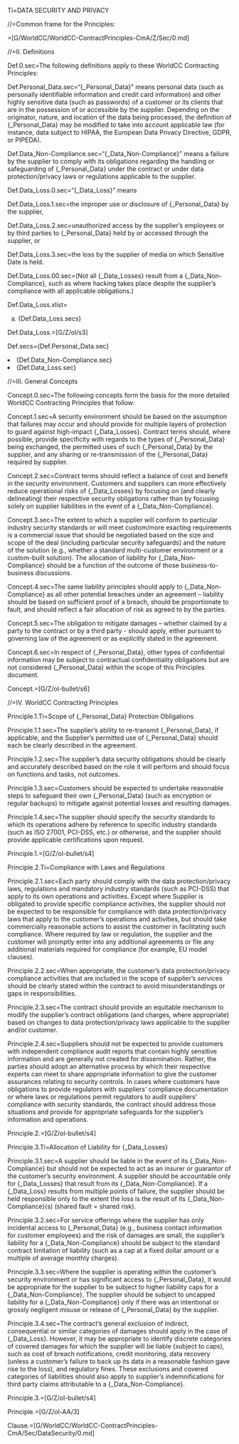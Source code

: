 Ti=DATA SECURITY AND PRIVACY

//=Common frame for the Principles:

=[G/WorldCC/WorldCC-ContractPrinciples-CmA/Z/Sec/0.md]  

//=II. Definitions

Def.0.sec=The following definitions apply to these WorldCC Contracting Principles:

Def.Personal_Data.sec=“{_Personal_Data}” means personal data (such as personally identifiable information and credit card information) and other highly sensitive data (such as passwords) of a customer or its clients that are in the possession of or accessible by the supplier. Depending on the originator, nature, and location of the data being processed, the definition of {_Personal_Data} may be modified to take into account applicable law (for instance, data subject to HIPAA, the European Data Privacy Directive, GDPR, or PIPEDA).

Def.Data_Non-Compliance.sec=“{_Data_Non-Compliance}” means a failure by the supplier to comply with its obligations regarding the handling or safeguarding of {_Personal_Data} under the contract or under data protection/privacy laws or regulations applicable to the supplier.

Def.Data_Loss.0.sec=“{_Data_Loss}” means 

Def.Data_Loss.1.sec=the improper use or disclosure of {_Personal_Data} by the supplier,

Def.Data_Loss.2.sec=unauthorized access by the supplier’s employees or by third parties to {_Personal_Data} held by or accessed through the supplier, or 

Def.Data_Loss.3.sec=the loss by the supplier of media on which Sensitive Date is held. 

Def.Data_Loss.00.sec=(Not all {_Data_Losses} result from a {_Data_Non-Compliance}, such as where hacking takes place despite the supplier’s compliance with all applicable obligations.)

Def.Data_Loss.xlist=<ol type="a" class="secs-or"><li>{Def.Data_Loss.secs}</li></ol>

Def.Data_Loss.=[G/Z/ol/s3]

Def.secs={Def.Personal_Data.sec}<li>{Def.Data_Non-Compliance.sec}<li>{Def.Data_Loss.sec}

//=III. General Concepts

Concept.0.sec=The following concepts form the basis for the more detailed WorldCC Contracting Principles that follow:

Concept.1.sec=A security environment should be based on the assumption that failures may occur and should provide for multiple layers of protection to guard against high-impact {_Data_Losses}.  Contract terms should, where possible, provide specificity with regards to the types of {_Personal_Data} being exchanged, the permitted uses of such {_Personal_Data} by the supplier, and any sharing or re-transmission of the {_Personal_Data} required by supplier.

Concept.2.sec=Contract terms should reflect a balance of cost and benefit in the security environment. Customers and suppliers can more effectively reduce operational risks of {_Data_Losses} by focusing on (and clearly delineating) their respective security obligations rather than by focusing solely on supplier liabilities in the event of a {_Data_Non-Compliance}.

Concept.3.sec=The extent to which a supplier will conform to particular industry security standards or will meet custom/more exacting requirements is a commercial issue that should be negotiated based on the size and scope of the deal (including particular security safeguards) and the nature of the solution (e.g., whether a standard multi-customer environment or a custom-built solution). The allocation of liability for {_Data_Non-Compliance} should be a function of the outcome of those business-to-business discussions.

Concept.4.sec=The same liability principles should apply to {_Data_Non-Compliance} as all other potential breaches under an agreement – liability should be based on sufficient proof of a breach, should be proportionate to fault, and should reflect a fair allocation of risk as agreed to by the parties.

Concept.5.sec=The obligation to mitigate damages – whether claimed by a party to the contract or by a third party - should apply, either pursuant to governing law of the agreement or as explicitly stated in the agreement.

Concept.6.sec=In respect of {_Personal_Data}, other types of confidential information may be subject to contractual confidentiality obligations but are not considered {_Personal_Data} within the scope of this Principles document.

Concept.=[G/Z/ol-bullet/s6]

//=IV. WorldCC Contracting Principles

Principle.1.Ti=Scope of {_Personal_Data} Protection Obligations

Principle.1.1.sec=The supplier’s ability to re-transmit {_Personal_Data}, if applicable, and the Supplier’s permitted use of {_Personal_Data} should each be clearly described in the agreement.

Principle.1.2.sec=The supplier’s data security obligations should be clearly and accurately described based on the role it will perform and should focus on functions and tasks, not outcomes.

Principle.1.3.sec=Customers should be expected to undertake reasonable steps to safeguard their own {_Personal_Data} (such as encryption or regular backups) to mitigate against potential losses and resulting damages.

Principle.1.4.sec=The supplier should specify the security standards to which its operations adhere by reference to specific industry standards (such as ISO 27001, PCI-DSS, etc.) or otherwise, and the supplier should provide applicable certifications upon request.

Principle.1.=[G/Z/ol-bullet/s4]

Principle.2.Ti=Compliance with Laws and Regulations

Principle.2.1.sec=Each party should comply with the data protection/privacy laws, regulations and mandatory industry standards (such as PCI-DSS) that apply to its own operations and activities. Except where Supplier is obligated to provide specific compliance activities, the supplier should not be expected to be responsible for compliance with data protection/privacy laws that apply to the customer’s operations and activities, but should take commercially reasonable actions to assist the customer in facilitating such compliance. Where required by law or regulation, the supplier and the customer will promptly enter into any additional agreements or file any additional materials required for compliance (for example, EU model clauses).

Principle.2.2.sec=When appropriate, the customer’s data protection/privacy compliance activities that are included in the scope of supplier’s services should be clearly stated within the contract to avoid misunderstandings or gaps in responsibilities.

Principle.2.3.sec=The contract should provide an equitable mechanism to modify the supplier’s contract obligations (and charges, where appropriate) based on changes to data protection/privacy laws applicable to the supplier and/or customer.

Principle.2.4.sec=Suppliers should not be expected to provide customers with independent compliance audit reports that contain highly sensitive information and are generally not created for dissemination. Rather, the parties should adopt an alternative process by which their respective experts can meet to share appropriate information to give the customer assurances relating to security controls. In cases where customers have obligations to provide regulators with suppliers’ compliance documentation or where laws or regulations permit regulators to audit suppliers’ compliance with security standards, the contract should address those situations and provide for appropriate safeguards for the supplier’s information and operations.

Principle.2.=[G/Z/ol-bullet/s4]

Principle.3.Ti=Allocation of Liability for {_Data_Losses}

Principle.3.1.sec=A supplier should be liable in the event of its {_Data_Non-Compliance} but should not be expected to act as an insurer or guarantor of the customer’s security environment. A supplier should be accountable only for {_Data_Losses} that result from its {_Data_Non-Compliance}. If a {_Data_Loss} results from multiple points of failure, the supplier should be held responsible only to the extent the loss is the result of its {_Data_Non-Compliance}(s) (shared fault = shared risk).

Principle.3.2.sec=For service offerings where the supplier has only incidental access to {_Personal_Data} (e.g., business contact information for customer employees) and the risk of damages are small, the supplier’s liability for a {_Data_Non-Compliance} should be subject to the standard contract limitation of liability (such as a cap at a fixed dollar amount or a multiple of average monthly charges).

Principle.3.3.sec=Where the supplier is operating within the customer’s security environment or has significant access to {_Personal_Data}, it would be appropriate for the supplier to be subject to higher liability caps for a {_Data_Non-Compliance}.
The supplier should be subject to uncapped liability for a {_Data_Non-Compliance} only if there was an intentional or grossly negligent misuse or release of {_Personal_Data} by the supplier.

Principle.3.4.sec=The contract’s general exclusion of indirect, consequential or similar categories of damages should apply in the case of {_Data_Loss}. However, it may be appropriate to identify discrete categories of covered damages for which the supplier will be liable (subject to caps), such as cost of breach notifications, credit monitoring, data recovery (unless a customer’s failure to back up its data in a reasonable fashion gave rise to the loss), and regulatory fines. These exclusions and covered categories of liabilities should also apply to supplier’s indemnifications for third party claims attributable to a {_Data_Non-Compliance}.

Principle.3.=[G/Z/ol-bullet/s4]

Principle.=[G/Z/ol-AA/3]

Clause.=[G/WorldCC/WorldCC-ContractPrinciples-CmA/Sec/DataSecurity/0.md]